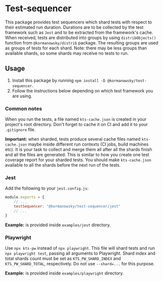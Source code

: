 # Test-sequencer

This package provides test sequencers which shard tests with respect to their estimated run duration. 
Durations are to be collected by the test framework such as `Jest` and to be extracted from the framework's cache. 
When received, tests are distributed into groups by using `distribObjects()` function from `@kormanowsky/distrib` package. The resulting groups are used as groups of tests for each shard. Note: there may be less groups than available shards, so some shards may receive no tests to run. 

## Usage 

1. Install this package by running `npm install -D @kormanowsky/test-sequencer`. 
2. Follow the instructions below depending on which test framework you are using. 

### Common notes 

When you run the tests, a file named `kts-cache.json` is created in your project's root directory. 
Don't forget to cache it on CI and add it to your `.gitignore` file. 

**Important:** when sharded, tests produce several cache files named `kts-cache.json` maybe inside different run contexts (CI jobs, build machines etc). It is your task to collect and merge them all after all the shards finish and 
all the files are generated. This is similar to how you create one test coverage report for your sharded tests. 
You should make `kts-cache.json` available to all the shards before the next run of the tests.

### Jest 

Add the following to your `jest.config.js`: 

```js
module.exports = {
    // ...
    testSequencer: "@kormanowsky/test-sequencer/jest"
    // ...
}
```

**Example:** is provided inside `examples/jest` directory.

### Playwright 

Use `npx kts-pw` instead of `npx playwright`. 
This file will shard tests and run `npx playwright test`, passing all arguments to Playwright. 
Shard index and total shards count must be set as `KTS_PW_SHARD_INDEX` and `KTS_PW_SHARD_TOTAL`, respectively. 
Do not use `--shard=...` for this purpose. 

**Example:** is provided inside `examples/playwright` directory.
